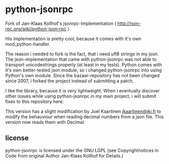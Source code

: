 python-jsonrpc
==============

Fork of Jan-Klaas Kollhof's jsonrpc-Implementation ( http://json-rpc.org/wiki/python-json-rpc )

His implementation is pretty cool, because it comes with it's own mod_python-handler. 

The reason i needed to fork is the fact, that i need uft8 strings in my json. The json-implementation that came with python-jsonrpc was not able to transport unicodestrings properly (at least in my tests). Python comes with it's own better-tested json module, so i changed python-jsonrpc into using Python's own module.
Since the bazaar-repository has not been changed since 2007, i forked the project instead of submitting a patch.

I like the library, because it is very lightweight. When i eventually discover other issues while using python-jsonrpc in my main project, i will submit fixes to this repository here.

This version has a slight modification by Joel Kaartinen <jkaartinen@iki.fi> to modify the behauviour when reading decimal numbers from a json file. This version now reads them with Decimal.

license
-------

python-jsonrpc is licensed under the GNU LGPL (see Copyrightnotices in Code from original Author Jan-Klaas Kollhof for Details.)
